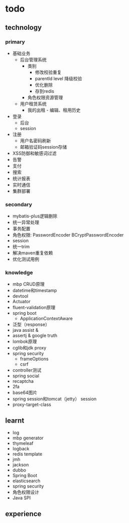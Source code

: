 # todo

## technology
### primary
- 基础业务
    - 后台管理系统
        - 类别
            - 修改校验重复
            - parentId level 降级校验
            - 优化删除
            - 存到redis
        - 角色权限资源管理
    - 用户租赁系统
        - 我的出租 - 编辑、租用历史
- 登录
    - 后台
    - session
- 注册 
    - 用户名密码刷新
    - 邮箱验证码session存储
- XSS防御和敏感词过滤
- 告警
- 支付
- 搜索
- 统计报表
- 实时通信
- 集群部署
### secondary
- mybatis-plus逻辑删除
- 统一异常处理
- 事务配置
- 角色权限: PasswordEncoder BCryptPasswordEncoder
- session
- 统一trim
- 解决maven重复依赖
- 优化测试用例
### knowledge
- mbp CRUD原理
- datetime和timestamp
- devtool
- Actuator
- fluent-validation原理
- spring boot
    - ApplicationContextAware
- 泛型（response）
- java assist & 
- assertj & google truth
- lombok原理
- cglib和jdk proxy
- spring security
    - frameOptions
    - csrf
- controller测试
- spring social
- recaptcha 
- 2fa
- base64图片
- spring session和tomcat（jetty） session
- proxy-target-class

## learnt
- log
- mbp generator
- thymeleaf
- logback
- redis template
- jmh
- jackson
- dubbo
- Spring Boot
- elasticsearch
- spring security
- 角色权限设计
- Java SPI

## experience